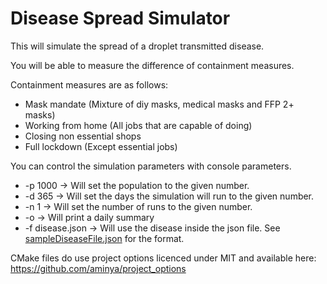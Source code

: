 # Disease Spread Simulator #

This will simulate the spread of a droplet transmitted disease.

You will be able to measure the difference of containment measures.

Containment measures are as follows:
 - Mask mandate (Mixture of diy masks, medical masks and FFP 2+ masks)
 - Working from home (All jobs that are capable of doing)
 - Closing non essential shops
 - Full lockdown (Except essential jobs)

 You can control the simulation parameters with console parameters.
 - -p 1000 -> Will set the population to the given number.
 - -d 365 -> Will set the days the simulation will run to the given number.
 - -n 1 -> Will set the number of runs to the given number.
 - -o -> Will print a daily summary
 - -f disease.json -> Will use the disease inside the json file. See [sampleDiseaseFile.json](src/DiseaseSpreadSimulator/sampleDiseaseFile.json) for the format.

CMake files do use project options licenced under MIT and available here:
https://github.com/aminya/project_options